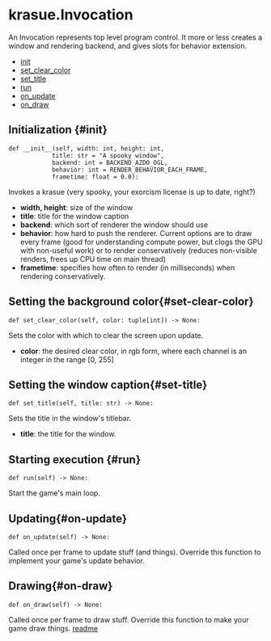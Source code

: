 # krasue.Invocation
An Invocation represents top level program control. It more or less creates a window and rendering backend, and gives slots for behavior extension.

* [init](#init)
* [set_clear_color](#set-clear-color)
* [set_title](#set-title)
* [run](#run)
* [on_update](#on-update)
* [on_draw](#on-draw)

## Initialization {#init}
```
def __init__(self, width: int, height: int, 
            title: str = "A spooky window",
            backend: int = BACKEND_AZDO_OGL,
            behavior: int = RENDER_BEHAVIOR_EACH_FRAME,
            frametime: float = 0.0):
```
Invokes a krasue (very spooky, your exorcism license is up to date, right?)

* **width, height**: size of the window
* **title**: title for the window caption
* **backend**: which sort of renderer the window should use
* **behavior**: how hard to push the renderer. Current options are to draw every frame (good for understanding compute power, but clogs the GPU with non-useful work) or to render conservatively (reduces non-visible renders, frees up CPU time on main thread)
* **frametime**: specifies how often to render (in milliseconds) when rendering conservatively.

## Setting the background color{#set-clear-color}
```
def set_clear_color(self, color: tuple[int]) -> None:
```
Sets the color with which to clear the screen upon update.

* **color**: the desired clear color, in rgb form, where each channel is an integer in the range [0, 255]

## Setting the window caption{#set-title}
```
def set_title(self, title: str) -> None:
```
Sets the title in the window's titlebar.

* **title**: the title for the window.

## Starting execution {#run}
```
def run(self) -> None:
```
Start the game's main loop.

## Updating{#on-update}
```
def on_update(self) -> None:
```
Called once per frame to update stuff (and things). Override this function to implement your game's update behavior.

## Drawing{#on-draw}
```
def on_draw(self) -> None:
```
Called once per frame to draw stuff. Override this function to make your game draw things.
[readme](../../readme.md)